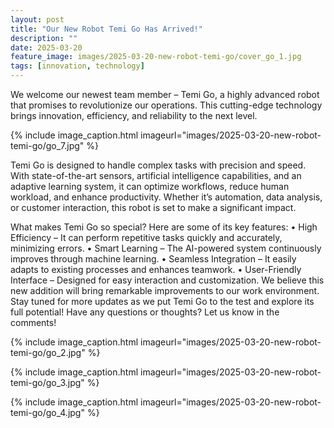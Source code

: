 ```yaml
---
layout: post
title: "Our New Robot Temi Go Has Arrived!"
description: ""
date: 2025-03-20
feature_image: images/2025-03-20-new-robot-temi-go/cover_go_1.jpg
tags: [innovation, technology]
---
```

We welcome our newest team member – Temi Go, a highly advanced robot that promises to revolutionize our operations. This cutting-edge technology brings innovation, efficiency, and reliability to the next level.

<!--more-->

{% include image_caption.html imageurl="images/2025-03-20-new-robot-temi-go/go_7.jpg" %}

Temi Go is designed to handle complex tasks with precision and speed. With state-of-the-art sensors, artificial intelligence capabilities, and an adaptive learning system, it can optimize workflows, reduce human workload, and enhance productivity. Whether it’s automation, data analysis, or customer interaction, this robot is set to make a significant impact.

What makes Temi Go so special? Here are some of its key features:
•	High Efficiency – It can perform repetitive tasks quickly and accurately, minimizing errors.
•	Smart Learning – The AI-powered system continuously improves through machine learning.
•	Seamless Integration – It easily adapts to existing processes and enhances teamwork.
•	User-Friendly Interface – Designed for easy interaction and customization.
We believe this new addition will bring remarkable improvements to our work environment. Stay tuned for more updates as we put Temi Go to the test and explore its full potential!
Have any questions or thoughts? Let us know in the comments!

{% include image_caption.html imageurl="images/2025-03-20-new-robot-temi-go/go_2.jpg" %}

{% include image_caption.html imageurl="images/2025-03-20-new-robot-temi-go/go_3.jpg" %}

{% include image_caption.html imageurl="images/2025-03-20-new-robot-temi-go/go_4.jpg" %}


